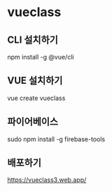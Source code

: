 # vueclass

## CLI 설치하기

npm install -g @vue/cli

## VUE 설치하기

vue create vueclass

## 파이어베이스 

sudo npm install -g firebase-tools

## 배포하기

https://vueclass3.web.app/